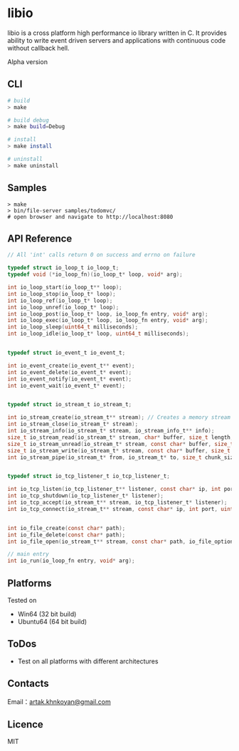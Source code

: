 # libio

libio is a cross platform high performance io library written in C. It
provides ability to write event driven servers and applications
with continuous code without callback hell.

Alpha version

## CLI

```bash
# build
> make

# build debug
> make build=Debug

# install
> make install

# uninstall
> make uninstall
```

## Samples

```
> make
> bin/file-server samples/todomvc/
# open browser and navigate to http://localhost:8080
```

## API Reference

```c
// All 'int' calls return 0 on success and errno on failure

typedef struct io_loop_t io_loop_t;
typedef void (*io_loop_fn)(io_loop_t* loop, void* arg);

int io_loop_start(io_loop_t** loop);
int io_loop_stop(io_loop_t* loop);
int io_loop_ref(io_loop_t* loop);
int io_loop_unref(io_loop_t* loop);
int io_loop_post(io_loop_t* loop, io_loop_fn entry, void* arg);
int io_loop_exec(io_loop_t* loop, io_loop_fn entry, void* arg);
int io_loop_sleep(uint64_t milliseconds);
int io_loop_idle(io_loop_t* loop, uint64_t milliseconds);


typedef struct io_event_t io_event_t;

int io_event_create(io_event_t** event);
int io_event_delete(io_event_t* event);
int io_event_notify(io_event_t* event);
int io_event_wait(io_event_t* event);


typedef struct io_stream_t io_stream_t;

int io_stream_create(io_stream_t** stream); // Creates a memory stream
int io_stream_close(io_stream_t* stream);
int io_stream_info(io_stream_t* stream, io_stream_info_t** info);
size_t io_stream_read(io_stream_t* stream, char* buffer, size_t length, int exact);
size_t io_stream_unread(io_stream_t* stream, const char* buffer, size_t length);
size_t io_stream_write(io_stream_t* stream, const char* buffer, size_t length);
int io_stream_pipe(io_stream_t* from, io_stream_t* to, size_t chunk_size, size_t* transferred);


typedef struct io_tcp_listener_t io_tcp_listener_t;

int io_tcp_listen(io_tcp_listener_t** listener, const char* ip, int port, int backlog);
int io_tcp_shutdown(io_tcp_listener_t* listener);
int io_tcp_accept(io_stream_t** stream, io_tcp_listener_t* listener);
int io_tcp_connect(io_stream_t** stream, const char* ip, int port, uint64_t timeout);


int io_file_create(const char* path);
int io_file_delete(const char* path);
int io_file_open(io_stream_t** stream, const char* path, io_file_options_t options);

// main entry
int io_run(io_loop_fn entry, void* arg);
```

## Platforms

Tested on
- Win64 (32 bit build)
- Ubuntu64 (64 bit build)

## ToDos

- Test on all platforms with different architectures

## Contacts

Email：[artak.khnkoyan@gmail.com](mailto:artak.khnkoyan@gmail.com)

## Licence

MIT
